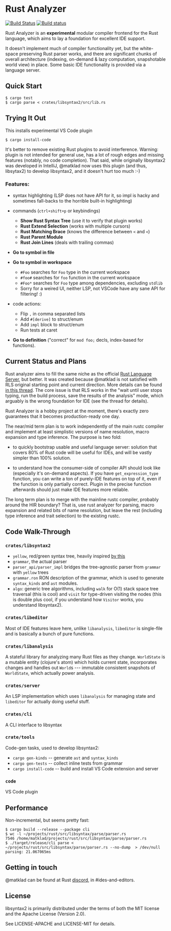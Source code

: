 # Rust Analyzer

[![Build Status](https://travis-ci.org/matklad/rust-analyzer.svg?branch=master)](https://travis-ci.org/matklad/rust-analyzer)
[![Build status](https://ci.appveyor.com/api/projects/status/j56x1hbje8rdg6xk/branch/master?svg=true)](https://ci.appveyor.com/project/matklad/rust-analyzer/branch/master)


Rust Analyzer is an **experimental** modular compiler frontend for the
Rust language, which aims to lay a foundation for excellent IDE
support.

It doesn't implement much of compiler functionality yet, but the
white-space preserving Rust parser works, and there are significant
chunks of overall architecture (indexing, on-demand & lazy
computation, snapshotable world view) in place. Some basic IDE
functionality is provided via a language server.

## Quick Start

```
$ cargo test
$ cargo parse < crates/libsyntax2/src/lib.rs
```

## Trying It Out

This installs experimental VS Code plugin

```
$ cargo install-code
```

It's better to remove existing Rust plugins to avoid interference.
Warning: plugin is not intended for general use, has a lot of rough
edges and missing features (notably, no code completion). That said,
while originally libsyntax2 was developed in IntelliJ, @matklad now
uses this plugin (and thus, libsytax2) to develop libsyntax2, and it
doesn't hurt too much :-)


### Features:

* syntax highlighting (LSP does not have API for it, so impl is hacky
  and sometimes fall-backs to the horrible built-in highlighting)

* commands (`ctrl+shift+p` or keybindings)
  - **Show Rust Syntax Tree** (use it to verify that plugin works)
  - **Rust Extend Selection** (works with multiple cursors)
  - **Rust Matching Brace** (knows the difference between `<` and `<`)
  - **Rust Parent Module**
  - **Rust Join Lines** (deals with trailing commas)

* **Go to symbol in file**

* **Go to symbol in workspace**
  - `#Foo` searches for `Foo` type in the current workspace
  - `#foo#` searches for `foo` function in the current workspace
  - `#Foo*` searches for `Foo` type among dependencies, excluding `stdlib`
  - Sorry for a weired UI, neither LSP, not VSCode have any sane API for filtering! :)

* code actions:
  - Flip `,` in comma separated lists
  - Add `#[derive]` to struct/enum
  - Add `impl` block to struct/enum
  - Run tests at caret

* **Go to definition** ("correct" for `mod foo;` decls, index-based for functions).

## Current Status and Plans

Rust analyzer aims to fill the same niche as the official [Rust
Language Server](https://github.com/rust-lang-nursery/rls), but
better. It was created because @matklad is not satisfied with RLS
original starting point and current direction. More details can be
found [in this
thread](https://internals.rust-lang.org/t/2019-strategy-for-rustc-and-the-rls/8361).
The core issue is that RLS works in the "wait until user stops typing,
run the build process, save the results of the analysis" mode, which
arguably is the wrong foundation for IDE (see the thread for details).

Rust Analyzer is a hobby project at the moment, there's exactly zero
guarantees that it becomes production-ready one day.

The near/mid term plan is to work independently of the main rustc
compiler and implement at least simplistic versions of name
resolution, macro expansion and type inference. The purpose is two
fold:

* to quickly bootstrap usable and useful language server: solution
  that covers 80% of Rust code will be useful for IDEs, and will be
  vastly simpler than 100% solution.
  
* to understand how the consumer-side of compiler API should look like
  (especially it's on-demand aspects). If you have
  `get_expression_type` function, you can write a ton of purely-IDE
  features on top of it, even if the function is only partially
  correct. Plugin in the precise function afterwards should just make
  IDE features more reliable.
  
The long term plan is to merge with the mainline rustc compiler,
probably around the HIR boundary? That is, use rust analyzer for
parsing, macro expansion and related bits of name resolution, but
leave the rest (including type inference and trait selection) to the
existing rustc.

## Code Walk-Through

### `crates/libsyntax2`

- `yellow`, red/green syntax tree, heavily inspired [by this](https://github.com/apple/swift/tree/ab68f0d4cbf99cdfa672f8ffe18e433fddc8b371/lib/Syntax)
- `grammar`, the actual parser
- `parser_api/parser_impl` bridges the tree-agnostic parser from `grammar` with `yellow` trees
- `grammar.ron` RON description of the grammar, which is used to
  generate `syntax_kinds` and `ast` modules.
- `algo`: generic tree algorithms, including `walk` for O(1) stack
  space tree traversal (this is cool) and `visit` for type-driven
  visiting the nodes (this is double plus cool, if you understand how
  `Visitor` works, you understand libsyntax2).


### `crates/libeditor`

Most of IDE features leave here, unlike `libanalysis`, `libeditor` is
single-file and is basically a bunch of pure functions.


### `crates/libanalysis`

A stateful library for analyzing many Rust files as they change.
`WorldState` is a mutable entity (clojure's atom) which holds current
state, incorporates changes and handles out `World`s --- immutable
consistent snapshots of `WorldState`, which actually power analysis.


### `crates/server`

An LSP implementation which uses `libanalysis` for managing state and
`libeditor` for actually doing useful stuff.


### `crates/cli`

A CLI interface to libsyntax

### `crate/tools`

Code-gen tasks, used to develop libsyntax2:

- `cargo gen-kinds` -- generate `ast` and `syntax_kinds`
- `cargo gen-tests` -- collect inline tests from grammar
- `cargo install-code` -- build and install VS Code extension and server

### `code`

VS Code plugin


## Performance

Non-incremental, but seems pretty fast:

```
$ cargo build --release --package cli
$ wc -l ~/projects/rust/src/libsyntax/parse/parser.rs
7546 /home/matklad/projects/rust/src/libsyntax/parse/parser.rs
$ ./target/release/cli parse < ~/projects/rust/src/libsyntax/parse/parser.rs --no-dump  > /dev/null
parsing: 21.067065ms
```

## Getting in touch

@matklad can be found at Rust
[discord](https://discordapp.com/invite/rust-lang), in
#ides-and-editors.


## License

libsyntax2 is primarily distributed under the terms of both the MIT license
and the Apache License (Version 2.0).

See LICENSE-APACHE and LICENSE-MIT for details.
